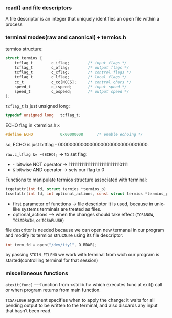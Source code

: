 

### read() and file descriptors
A file descriptor is an integer that uniquely identifies an open file within a process

### terminal modes(raw and canonical) + termios.h

termios structure:
```C
struct termios {
	tcflag_t        c_iflag;        /* input flags */
	tcflag_t        c_oflag;        /* output flags */
	tcflag_t        c_cflag;        /* control flags */
	tcflag_t        c_lflag;        /* local flags */
	cc_t            c_cc[NCCS];     /* control chars */
	speed_t         c_ispeed;       /* input speed */
	speed_t         c_ospeed;       /* output speed */
};
```

`tcflag_t` is just unsigned long:
```C
typedef unsigned long   tcflag_t;
```

ECHO flag in <termios.h>:
```C
#define ECHO            0x00000008      /* enable echoing */
```
so, ECHO is just bitflag - 00000000000000000000000000001000.

`raw.c_lflag &= ~(ECHO);` -> to set flag:
- `~` bitwise NOT operator -> 11111111111111111111111111110111
- `&` bitwise AND operator -> sets our flag to 0


Functions to manipulate termios structure associated with terminal:
```C
tcgetattr(int fd, struct termios *termios_p)
tcsetattr(int fd, int optional_actions, const struct termios *termios_p)
```

* first parameter of functions -> file descriptor
  It is used, because in unix-like systems terminals are treated as files.
* optional_actions --> when the changes should take effect (`TCSANOW`, `TCSADRAIN`, or `TCSAFLUSH`)

file descritor is needed because we can open new termanal in our program and
modify its termios structure using its file descriptor:
```C
int term_fd = open("/dev/tty1", O_RDWR);
```
by passing `STDIN_FILENO` we work with terminal from wich our program is
started(controlling terminal for that session)


### miscellaneous functions

`atexit(func)` ---function from <stdlib.h> which executes func at exit() call or 
when program returns from main function.

`TCSAFLUSH` argument specifies when to apply the change: it waits for all 
pending output to be written to the terminal, and also discards any input
that hasn’t been read.


